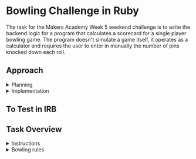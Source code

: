 Bowling Challenge in Ruby
=================
The task for the Makers Academy Week 5 weekend challenge is to write the backend logic for a program that calculates a scorecard for a single player bowling game. The program doesn't simulate a game itself, it operates as a calculator and requires the user to enter in manually the number of pins knocked down each roll.
## Approach

<details>
    <summary> Planning </summary>
    <br>



### Diagramming Game Logic
<img src="/public/images/bowling_rules.png">

### Domain Model
[attach image]
</details>

<details>
    <summary> Implementation </summary>
    <br>

 ### Inclusions: 
- [x] Need to allow for a frame to consist of 2 rolls, and to calculate the game score based on 10 frames 
- [ ] Need to allow for a total of 10 frames per game (raise an error if further rolls entered, or set scorecard to 0?)
- [x] Need to allow game score to be 0 == gutter game
- [x] Need to allow for a spare == all ten pins knocked down over 2 rolls of a frame
- [x] Need to allow for a strike == all ten pins knocked down with first roll of frame, no second roll (i.e. score of 10 ends the turn)
- [x] Need to allow for a perfect score == 300 (in tests) 
- [x] Need to allow for bonus rolls if strike or spare scored in the 10th frame (2 and 1 respectively)

<details>
        <summary> Pseudocode </summary>
        <br>

**Scorecard class methods:**
 
	Initialize 
		Rolls = [ ]
 
    Roll(no. of pins) (i.e. - play)
        Raise error if ‘pins’ value > 10
        Push no of pins to rolls array
    
        Total_score (i.e. - points as result of play)
            using the roll index from the rolls array - sum the rolls per frame to return frame score, and use this to return total score for whole game by iterasting through whole array (using counter). 


**Private methods:**

    Frame score
        Need to establish that a frame consists of 10 pins and 2 possible rolls
        
    Strike? (roll)
        First roll in frame == all ten pins knocked down, no second roll.

    Strike score
        Frame 1 == 10 + (frame 2a Score + frame 2b score)

    Spare? (roll)
        First roll + second roll == 10
        
    Spare score 
        Frame 1 == 10 + (frame 2a score)
    
    Bonus rolls (end of game)
        10th frame has max of 3 rolls if strike or spare rolled. 
    
    Game over?
        If frame(10) score == strike?
            Allow 2 more rolls
        Elsif frame(10) score == spare?
            Allow 1 more roll
        Else
        Frames == 10
        End game/ error: max no. rolls played. 

Notes: <br>
Currently automated iteratin throug array - would like to try and convert logic to manually input two roll scores per frame so that I can attempt to implement a 'game over' method which resets the scorecard to 0 once the 10th frame has been played. 


</details>

</details>

## To Test in IRB


## Task Overview
<details>
    <summary> Instructions </summary>
    <br>

* Feel free to use google, your notes, books, etc. but work on your own
* If you refer to the solution of another coach or student, please put a link to that in your README
* If you have a partial solution, **still check in a partial solution**
* You must submit a pull request to this repo with your code by 9am Monday week

## The Task

**THIS IS NOT A BOWLING GAME, IT IS A BOWLING SCORECARD PROGRAM. DO NOT GENERATE RANDOM ROLLS. THE USER INPUTS THE ROLLS.**

Count and sum the scores of a bowling game for one player. For this challenge, you do _not_ need to build a web app with a UI, instead, just focus on the logic for bowling (you also don't need a database). Next end-of-unit challenge, you will have the chance to translate the logic to Javascript and build a user interface.

A bowling game consists of 10 frames in which the player tries to knock down the 10 pins. In every frame the player can roll one or two times. The actual number depends on strikes and spares. The score of a frame is the number of knocked down pins plus bonuses for strikes and spares. After every frame the 10 pins are reset.

As usual please start by

* Forking this repo

* Finally submit a pull request before Monday week at 9am with your solution or partial solution.  However much or little amount of code you wrote please please please submit a pull request before Monday week at 9am. 

___STRONG HINT, IGNORE AT YOUR PERIL:___ Bowling is a deceptively complex game. Careful thought and thorough diagramming — both before and throughout — will save you literal hours of your life.

## Focus for this challenge
The focus for this challenge is to write high-quality code.

In order to do this, you may pay particular attention to the following:
* Using diagramming to plan your approach to the challenge
* TDD your code
* Focus on testing behaviour rather than state
* Commit often, with good commit messages
* Single Responsibility Principle and encapsulation
* Clear and readable code

</details>

<details>
    <summary> Bowling rules </summary>
    <br>

## Bowling — how does it work?

### Strikes

The player has a strike if he knocks down all 10 pins with the first roll in a frame. The frame ends immediately (since there are no pins left for a second roll). The bonus for that frame is the number of pins knocked down by the next two rolls. That would be the next frame, unless the player rolls another strike.

### Spares

The player has a spare if the knocks down all 10 pins with the two rolls of a frame. The bonus for that frame is the number of pins knocked down by the next roll (first roll of next frame).

### 10th frame

If the player rolls a strike or spare in the 10th frame they can roll the additional balls for the bonus. But they can never roll more than 3 balls in the 10th frame. The additional rolls only count for the bonus not for the regular frame count.

    10, 10, 10 in the 10th frame gives 30 points (10 points for the regular first strike and 20 points for the bonus).
    1, 9, 10 in the 10th frame gives 20 points (10 points for the regular spare and 10 points for the bonus).

### Gutter Game

A Gutter Game is when the player never hits a pin (20 zero scores).

### Perfect Game

A Perfect Game is when the player rolls 12 strikes (10 regular strikes and 2 strikes for the bonus in the 10th frame). The Perfect Game scores 300 points.

In the image below you can find some score examples.

More about ten pin bowling here: http://en.wikipedia.org/wiki/Ten-pin_bowling

![Ten Pin Score Example](images/example_ten_pin_scoring.png)

</details>